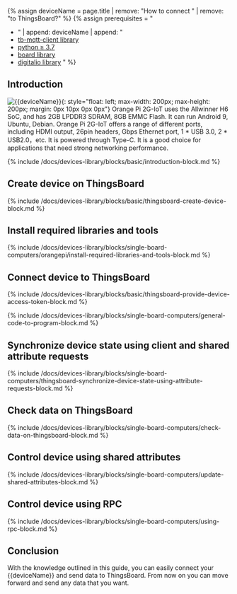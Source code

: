 {% assign deviceName = page.title | remove: "How to connect " | remove: "to ThingsBoard?" %}
{% assign prerequisites = "
- " | append: deviceName | append: "
- [tb-mqtt-client library](https://pypi.org/project/tb-mqtt-client/)
- [python ≥ 3.7](https://www.python.org/)
- [board library](https://pypi.org/project/board/)
- [digitalio library](https://pypi.org/project/adafruit-circuitpython-mcp3xxx/) "
 %}

## Introduction

![{{deviceName}}](/images/devices-library/{{page.deviceImageFileName}}){: style="float: left; max-width: 200px; max-height: 200px; margin: 0px 10px 0px 0px"}
Orange Pi 2G-IoT uses the Allwinner H6 SoC, and has 2GB LPDDR3 SDRAM, 8GB EMMC Flash. It can run Android 9, Ubuntu, Debian. 
Orange Pi 2G-IoT offers a range of different ports, including HDMI output, 26pin headers, Gbps Ethernet port, 1 * USB 3.0, 
2 * USB2.0，etc. It is powered through Type-C. It is a good choice for applications that need strong networking performance. 

{% include /docs/devices-library/blocks/basic/introduction-block.md %}

## Create device on ThingsBoard

{% include /docs/devices-library/blocks/basic/thingsboard-create-device-block.md %}

## Install required libraries and tools

{% include /docs/devices-library/blocks/single-board-computers/orangepi/install-required-libraries-and-tools-block.md %}

## Connect device to ThingsBoard

{% include /docs/devices-library/blocks/basic/thingsboard-provide-device-access-token-block.md %}

{% include /docs/devices-library/blocks/single-board-computers/general-code-to-program-block.md %}

## Synchronize device state using client and shared attribute requests
{% include /docs/devices-library/blocks/single-board-computers/thingsboard-synchronize-device-state-using-attribute-requests-block.md %}

## Check data on ThingsBoard

{% include /docs/devices-library/blocks/single-board-computers/check-data-on-thingsboard-block.md %}

## Control device using shared attributes

{% include /docs/devices-library/blocks/single-board-computers/update-shared-attributes-block.md %}

## Control device using RPC

{% include /docs/devices-library/blocks/single-board-computers/using-rpc-block.md %}

## Conclusion

With the knowledge outlined in this guide, you can easily connect your {{deviceName}} and send data to ThingsBoard.
From now on you can move forward and send any data that you want.
